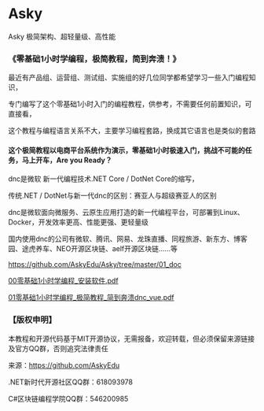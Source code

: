 # Asky
Asky 极简架构、超轻量级、高性能

### 《零基础1小时学编程，极简教程，简到奔溃！》

最近有产品组、运营组、测试组、实施组的好几位同学都希望学习一些入门编程知识，

专门编写了这个零基础1小时入门的编程教程，供参考，不需要任何前置知识，可直接看，

这个教程与编程语言关系不大，主要学习编程套路，换成其它语言也是类似的套路

#### 这个极简教程以电商平台系统作为演示，零基础1小时极速入门，挑战不可能的任务，马上开车，Are you Ready？

dnc是微软 新一代编程技术.NET Core / DotNet Core的缩写，

传统.NET / DotNet与新一代dnc的区别：赛亚人与超级赛亚人的区别

dnc是微软面向微服务、云原生应用打造的新一代编程平台，可部署到Linux、Docker，开发效率更高、性能更强、更轻量级

国内使用dnc的公司有微软、腾讯、网易、龙珠直播、同程旅游、新东方、博客园、途虎养车、NEO开源区块链、aelf开源区块链……等

https://github.com/AskyEdu/Asky/tree/master/01_doc

[00零基础1小时学编程_安装软件.pdf](https://github.com/AskyEdu/Asky/raw/master/01_doc/00%E9%9B%B6%E5%9F%BA%E7%A1%801%E5%B0%8F%E6%97%B6%E5%AD%A6%E7%BC%96%E7%A8%8B_%E5%AE%89%E8%A3%85%E8%BD%AF%E4%BB%B6.pdf)

[01零基础1小时学编程_极简教程_简到奔溃dnc_vue.pdf](https://github.com/AskyEdu/Asky/raw/master/01_doc/01%E9%9B%B6%E5%9F%BA%E7%A1%801%E5%B0%8F%E6%97%B6%E5%AD%A6%E7%BC%96%E7%A8%8B_%E6%9E%81%E7%AE%80%E6%95%99%E7%A8%8B_%E7%AE%80%E5%88%B0%E5%A5%94%E6%BA%83dnc_vue.pdf)



  
### 【版权申明】

本教程和开源代码基于MIT开源协议，无需报备，欢迎转载，但必须保留来源链接及官方QQ群，否则追究法律责任

来源：https://github.com/AskyEdu  

.NET新时代开源社区QQ群：618093978

C#区块链编程学院QQ群：546200985

